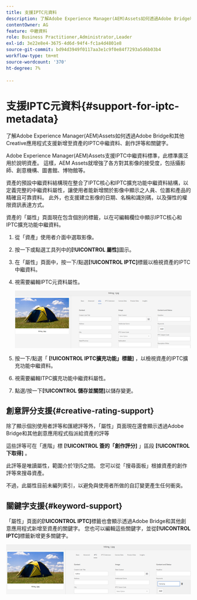 ```yaml
---
title: 支援IPTC元資料
description: 了解Adobe Experience Manager(AEM)Assets如何透過Adobe Bridge和其他Creative應用程式支援新增至資產的IPTC中繼資料、創作評等和關鍵字。
contentOwner: AG
feature: 中繼資料
role: Business Practitioner,Administrator,Leader
exl-id: 3e22e8e4-3675-4d6d-94f4-fc1a4d4801e8
source-git-commit: bd94d3949f0117aa3e1c9f0e84f7293a5d6b03b4
workflow-type: tm+mt
source-wordcount: '370'
ht-degree: 7%

---
```


# 支援IPTC元資料{#support-for-iptc-metadata}

了解Adobe Experience Manager(AEM)Assets如何透過Adobe Bridge和其他Creative應用程式支援新增至資產的IPTC中繼資料、創作評等和關鍵字。

Adobe Experience Manager(AEM)Assets支援IPTC中繼資料標準，此標準廣泛用於說明資產。 這樣，AEM Assets就增強了各方對其影像的接受度，包括攝影師、創意機構、圖書館、博物館等。

資產的預設中繼資料結構現在整合了IPTC核心和IPTC擴充功能中繼資料結構，以定義完整的中繼資料屬性，讓使用者能新增關於影像中顯示之人員、位置和產品的精確且可靠資料。 此外，也支援建立影像的日期、名稱和識別碼，以及彈性的權限資訊表達方式。

資產的「屬性」頁面現在包含個別的標籤，以在可編輯欄位中顯示IPTC核心和IPTC擴充功能中繼資料。

1. 從「資產」使用者介面中選取影像。
1. 按一下或點選工具列中的&#x200B;**[!UICONTROL 屬性]**&#x200B;圖示。
1. 在「屬性」頁面中，按一下/點選&#x200B;**[!UICONTROL IPTC]**&#x200B;標籤以檢視資產的IPTC中繼資料。
1. 視需要編輯IPTC元資料屬性。

   ![iptc_tab](assets/iptc_tab.png)

1. 按一下/點選「 **[!UICONTROL IPTC擴充功能」標籤]** ，以檢視資產的IPTC擴充功能中繼資料。
1. 視需要編輯ITPC擴充功能中繼資料屬性。
1. 點選/按一下&#x200B;**[!UICONTROL 儲存並關閉]**&#x200B;以儲存變更。

## 創意評分支援{#creative-rating-support}

除了顯示個別使用者評等和匯總評等外，「屬性」頁面現在還會顯示透過Adobe Bridge和其他創意應用程式指派給資產的評等

這些評等可在「進階」標 **[!UICONTROL 簽的「創作評分]** 」區段 **[!UICONTROL 下取得]** 。

此評等是唯讀屬性，範圍介於1到5之間。 您可以從「搜尋面板」根據資產的創作評等來搜尋資產。

不過，此屬性目前未編列索引，以避免與使用者所做的自訂變更產生任何衝突。

## 關鍵字支援{#keyword-support}

「屬性」頁面的&#x200B;**[!UICONTROL IPTC]**&#x200B;標籤也會顯示透過Adobe Bridge和其他創意應用程式新增至資產的關鍵字。 您也可以編輯這些關鍵字，並從&#x200B;**[!UICONTROL IPTC]**&#x200B;標籤新增更多關鍵字。

![關鍵字](assets/keywords.png)
